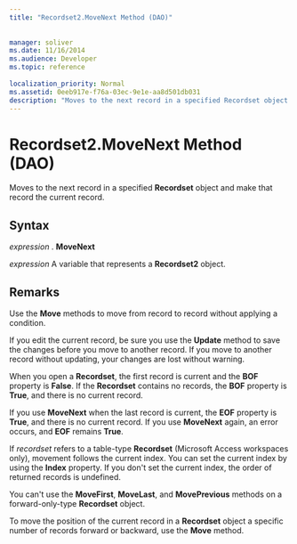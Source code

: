 ```yaml
---
title: "Recordset2.MoveNext Method (DAO)"
 
 
manager: soliver
ms.date: 11/16/2014
ms.audience: Developer
ms.topic: reference
  
localization_priority: Normal
ms.assetid: 0eeb917e-f76a-03ec-9e1e-aa8d501db031
description: "Moves to the next record in a specified Recordset object and make that record the current record."
---
```


# Recordset2.MoveNext Method (DAO)

Moves to the next record in a specified **Recordset** object and make that record the current record. 
  
## Syntax

 *expression*  . **MoveNext**
  
 *expression*  A variable that represents a **Recordset2** object. 
  
## Remarks

Use the **Move** methods to move from record to record without applying a condition. 
  
If you edit the current record, be sure you use the **Update** method to save the changes before you move to another record. If you move to another record without updating, your changes are lost without warning. 
  
When you open a **Recordset**, the first record is current and the **BOF** property is **False**. If the **Recordset** contains no records, the **BOF** property is **True**, and there is no current record. 
  
If you use **MoveNext** when the last record is current, the **EOF** property is **True**, and there is no current record. If you use **MoveNext** again, an error occurs, and **EOF** remains **True**. 
  
If  _recordset_ refers to a table-type **Recordset** (Microsoft Access workspaces only), movement follows the current index. You can set the current index by using the **Index** property. If you don't set the current index, the order of returned records is undefined. 
  
You can't use the **MoveFirst**, **MoveLast**, and **MovePrevious** methods on a forward-only-type **Recordset** object. 
  
To move the position of the current record in a **Recordset** object a specific number of records forward or backward, use the **Move** method. 
  

